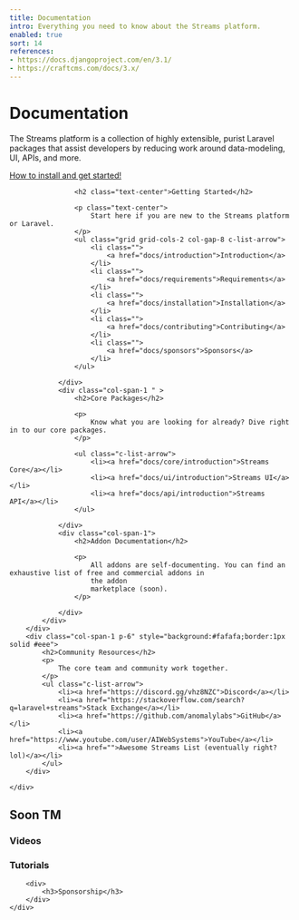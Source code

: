 ```yaml
---
title: Documentation
intro: Everything you need to know about the Streams platform.
enabled: true
sort: 14
references:
- https://docs.djangoproject.com/en/3.1/
- https://craftcms.com/docs/3.x/
---
```




<div class="o-feature-list">
    <div class="text-center mb-12 w-7/12 mx-auto">
        <h1>Documentation</h1>
        <p>The Streams platform is a collection of highly extensible, purist Laravel packages that assist developers by reducing
        work around data-modeling, UI, APIs, and more.</p>
        <p><a class="c-button" href="/docs/installation">How to install and get started!</a></p>
    </div>
    <div class="grid grid-cols-3 col-gap-8 ">
        <div class="col-span-2" >
            <div class="grid grid-cols-2 col-gap-8 row-gap-12">
                <div class="col-span-2 ">
        
                    <h2 class="text-center">Getting Started</h2>
        
                    <p class="text-center">
                        Start here if you are new to the Streams platform or Laravel.
                    </p>
                    <ul class="grid grid-cols-2 col-gap-8 c-list-arrow">
                        <li class="">
                            <a href="docs/introduction">Introduction</a>
                        </li>
                        <li class="">
                            <a href="docs/requirements">Requirements</a>
                        </li>
                        <li class="">
                            <a href="docs/installation">Installation</a>
                        </li>
                        <li class="">
                            <a href="docs/contributing">Contributing</a>
                        </li>
                        <li class="">
                            <a href="docs/sponsors">Sponsors</a>
                        </li>
                    </ul>
        
                </div>
                <div class="col-span-1 " >
                    <h2>Core Packages</h2>
        
                    <p>
                        Know what you are looking for already? Dive right in to our core packages.
                    </p>
        
                    <ul class="c-list-arrow">
                        <li><a href="docs/core/introduction">Streams Core</a></li>
                        <li><a href="docs/ui/introduction">Streams UI</a></li>
                        <li><a href="docs/api/introduction">Streams API</a></li>
                    </ul>
        
                </div>
                <div class="col-span-1">
                    <h2>Addon Documentation</h2>
        
                    <p>
                        All addons are self-documenting. You can find an exhaustive list of free and commercial addons in
                        the addon
                        marketplace (soon).
                    </p>
        
                </div>
            </div>
        </div>
        <div class="col-span-1 p-6" style="background:#fafafa;border:1px solid #eee">
            <h2>Community Resources</h2>
            <p>
                The core team and community work together.
            </p>
            <ul class="c-list-arrow">
                <li><a href="https://discord.gg/vhz8NZC">Discord</a></li>
                <li><a href="https://stackoverflow.com/search?q=laravel+streams">Stack Exchange</a></li>
                <li><a href="https://github.com/anomalylabs">GitHub</a></li>
                <li><a href="https://www.youtube.com/user/AIWebSystems">YouTube</a></li>
                <li><a href="">Awesome Streams List (eventually right? lol)</a></li>
            </ul>
        </div>
        
    </div>
</div>



<div class="o-changemynametosomethingsmart">
    <h2>Soon TM</h2>
    <div class="grid grid-cols-4 col-gap-4">
        <div>
            <h3>Videos</h3>
        </div>
        <div>
            <h3>Tutorials</h3>
        </div>
       
        <div>
            <h3>Sponsorship</h3>
        </div>
    </div>
</div>

